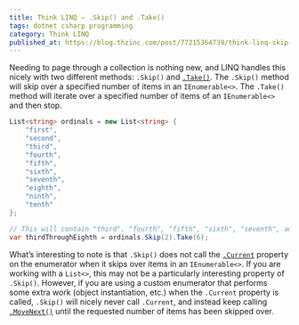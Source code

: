 ```yaml
---
title: Think LINQ – .Skip() and .Take()
tags: dotnet csharp programming
category: Think LINQ
published_at: https://blog.thzinc.com/post/77215364739/think-linq-skip-and-take
---
```


Needing to page through a collection is nothing new, and LINQ handles this nicely with two different methods: `.Skip()` and [`.Take()`][docs-take]. The `.Skip()` method will skip over a specified number of items in an `IEnumerable<>`. The `.Take()` method will iterate over a specified number of items of an `IEnumerable<>` and then stop.

```csharp
List<string> ordinals = new List<string> {
    "first",
    "second",
    "third",
    "fourth",
    "fifth",
    "sixth",
    "seventh",
    "eighth",
    "ninth",
    "tenth"
};

// This will contain "third", "fourth", "fifth", "sixth", "seventh", and "eighth"
var thirdThroughEighth = ordinals.Skip(2).Take(6);
```

What’s interesting to note is that `.Skip()` does not call the [`.Current`][docs-ienumerator-current] property on the enumerator when it skips over items in an `IEnumerable<>`. If you are working with a `List<>`, this may not be a particularly interesting property of `.Skip()`. However, if you are using a custom enumerator that performs some extra work (object instantiation, etc.) when the `.Current` property is called, `.Skip()` will nicely never call `.Current`, and instead keep calling [`.MoveNext()`][docs-ienumerator-movenext] until the requested number of items has been skipped over.

[docs-take]: https://docs.microsoft.com/en-us/dotnet/api/system.linq.enumerable.take?view=net-6.0#System_Linq_Enumerable_Take__1_System_Collections_Generic_IEnumerable___0__System_Int32_
[docs-ienumerator-current]: https://docs.microsoft.com/en-us/dotnet/api/system.collections.generic.ienumerator-1.current?view=net-6.0#System_Collections_Generic_IEnumerator_1_Current
[docs-ienumerator-movenext]: https://docs.microsoft.com/en-us/dotnet/api/system.collections.ienumerator.movenext?view=net-6.0#System_Collections_IEnumerator_MoveNext
